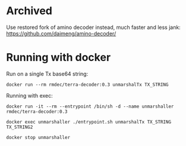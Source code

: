 # Archived
Use restored fork of amino decoder instead, much faster and less jank: https://github.com/daimeng/amino-decoder/

# Running with docker
Run on a single Tx base64 string:
```shell
docker run --rm rmdec/terra-decoder:0.3 unmarshalTx TX_STRING
```

Running with exec:
```shell
docker run -it --rm --entrypoint /bin/sh -d --name unmarshaller rmdec/terra-decoder:0.3

docker exec unmarshaller ./entrypoint.sh unmarshalTx TX_STRING TX_STRING2

docker stop unmarshaller
```
